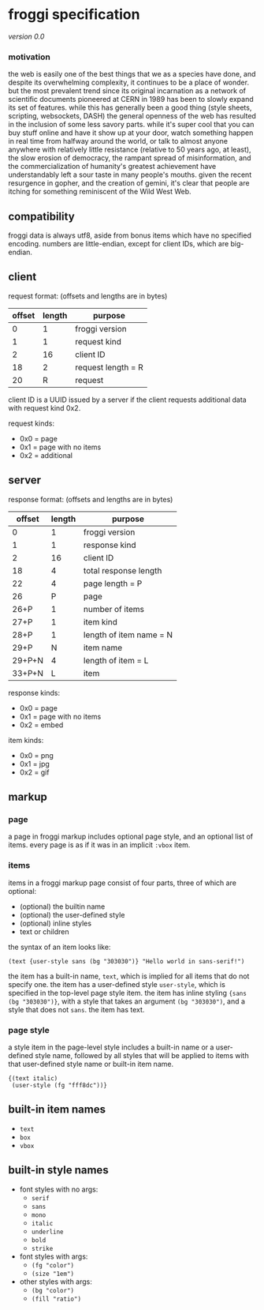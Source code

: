 # froggi specification

*version 0.0*

### motivation

the web is easily one of the best things that we as a species have done, and
despite its overwhelming complexity, it continues to be a place of wonder. but
the most prevalent trend since its original incarnation as a network of
scientific documents pioneered at CERN in 1989 has been to slowly expand its set
of features. while this has generally been a good thing (style sheets,
scripting, websockets, DASH) the general openness of the web has resulted in the
inclusion of some less savory parts. while it's super cool that you can buy
stuff online and have it show up at your door, watch something happen in real
time from halfway around the world, or talk to almost anyone anywhere with
relatively little resistance (relative to 50 years ago, at least), the slow
erosion of democracy, the rampant spread of misinformation, and the
commercialization of humanity's greatest achievement have understandably left a
sour taste in many people's mouths. given the recent resurgence in gopher, and
the creation of gemini, it's clear that people are itching for something
reminiscent of the Wild West Web.

## compatibility

froggi data is always utf8, aside from bonus items which have no specified
encoding. numbers are little-endian, except for client IDs, which are
big-endian.

## client

request format: (offsets and lengths are in bytes)

|offset|length|purpose|
|-|-|-|
|0|1|froggi version|
|1|1|request kind|
|2|16|client ID|
|18|2|request length = R|
|20|R|request|

client ID is a UUID issued by a server if the client requests additional data
with request kind 0x2.

request kinds:

* 0x0 = page
* 0x1 = page with no items
* 0x2 = additional

## server

response format: (offsets and lengths are in bytes)

|offset|length|purpose|
|-|-|-|
|0|1|froggi version|
|1|1|response kind|
|2|16|client ID|
|18|4|total response length|
|22|4|page length = P|
|26|P|page|
|26+P|1|number of items|
|27+P|1|item kind|
|28+P|1|length of item name = N|
|29+P|N|item name|
|29+P+N|4|length of item = L|
|33+P+N|L|item|

response kinds:

* 0x0 = page
* 0x1 = page with no items
* 0x2 = embed

item kinds:

* 0x0 = png
* 0x1 = jpg
* 0x2 = gif

## markup

### page

a page in froggi markup includes optional page style, and an optional list of
items. every page is as if it was in an implicit `:vbox` item.

### items

items in a froggi markup page consist of four parts, three of which are
optional:

* (optional) the builtin name
* (optional) the user-defined style
* (optional) inline styles
* text or children

the syntax of an item looks like:

`(text {user-style sans (bg "303030")} "Hello world in sans-serif!")`

the item has a built-in name, `text`, which is implied for all items that do not
specify one. the item has a user-defined style `user-style`, which is specified
in the top-level page style item. the item has inline styling
`{sans (bg "303030")}`, with a style that takes an argument `(bg "303030")`, and
a style that does not `sans`. the item has text.

### page style

a style item in the page-level style includes a built-in name or a user-defined
style name, followed by all styles that will be applied to items with that
user-defined style name or built-in item name.

```
{(text italic)
 (user-style (fg "fff8dc"))}
```

## built-in item names

* `text`
* `box`
* `vbox`

## built-in style names

* font styles with no args:
  * `serif`
  * `sans`
  * `mono`
  * `italic`
  * `underline`
  * `bold`
  * `strike`
* font styles with args:
  * `(fg "color")`
  * `(size "1em")`
* other styles with args:
  * `(bg "color")`
  * `(fill "ratio")`

